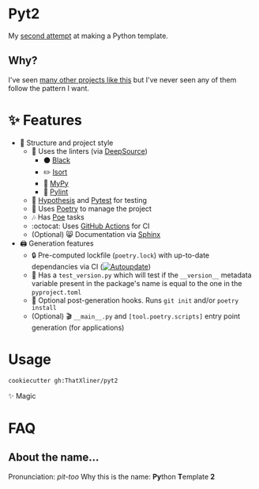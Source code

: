 # Pyt2

My [second attempt](https://github.com/ThatXliner/Pytemplate) at making a Python template.

## Why?

I've seen [many other projects like this](https://github.com/search?q=python+cookiecutter) but I've never seen any of them follow the pattern I want.

# :sparkles: Features

 - :open_file_folder: Structure and project style
     - :art: Uses the linters (via [DeepSource](https://deepsource.io))
       - :black_circle: [Black](https://github.com/psf/black)
       - :pencil2: [Isort](https://github.com/PyCQA/isort)
       - :snake: [MyPy](https://github.com/python/mypy)
       - :memo: [Pylint](https://www.pylint.org)
     - &#x1F9EA; [Hypothesis](https://hypothesis.works) and [Pytest](https://pytest.org) for testing
     - :musical_note: Uses [Poetry](https://python-poetry.org) to manage the project
     - :notes: Has [Poe](https://github.com/nat-n/poethepoet) tasks
     - :octocat: Uses [GitHub Actions](https://github.com/features/actions) for CI
     - (Optional) :smile_cat: Documentation via [Sphinx](https://www.sphinx-doc.org/en/master/)
 - :printer: Generation features
     - :lock: Pre-computed lockfile (`poetry.lock`) with up-to-date dependancies via CI ([![Autoupdate](https://github.com/ThatXliner/pyt2/actions/workflows/autoupdate.yml/badge.svg)](https://github.com/ThatXliner/pyt2/actions/workflows/autoupdate.yml))
     - :bookmark: Has a `test_version.py` which will test if the `__version__` metadata variable present in the package's name is equal to the one in the `pyproject.toml`
     - :robot: Optional post-generation hooks. Runs `git init` and/or `poetry install`
     - (Optional) :clapper: `__main__.py` and `[tool.poetry.scripts]` entry point generation (for applications)

# Usage

```bash
cookiecutter gh:ThatXliner/pyt2
```
:sparkles: Magic

# FAQ

## About the name...

Pronunciation: *pit-too*
Why this is the name: **Py**thon **T**emplate **2**
